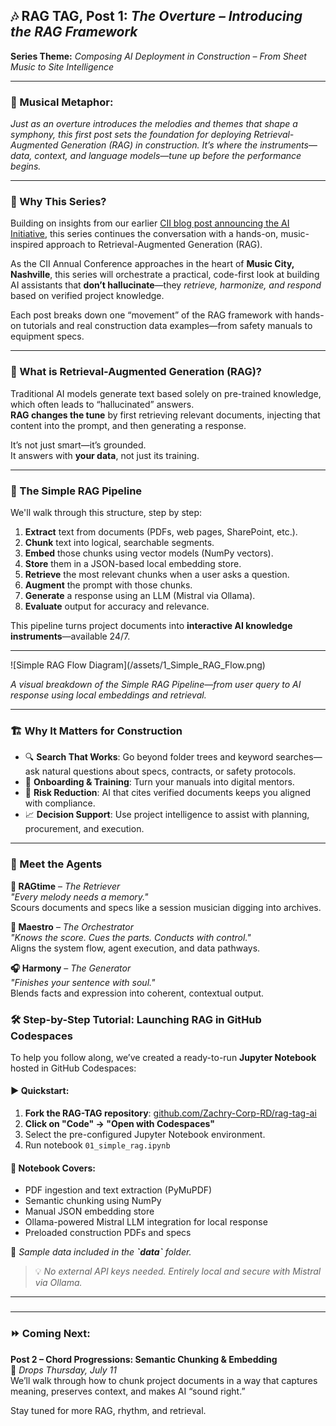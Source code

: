 ## 🎶 RAG TAG, Post 1: *The Overture – Introducing the RAG Framework*

**Series Theme:** *Composing AI Deployment in Construction – From Sheet Music to Site Intelligence*

---

### 🎼 Musical Metaphor:

*Just as an overture introduces the melodies and themes that shape a symphony, this first post sets the foundation for deploying Retrieval-Augmented Generation (RAG) in construction. It’s where the instruments—data, context, and language models—tune up before the performance begins.*

---

### 🎯 Why This Series?

Building on insights from our earlier [CII blog post announcing the AI Initiative](https://www.construction-institute.org/blog/announcing-a-cii-ai-initiative), this series continues the conversation with a hands-on, music-inspired approach to Retrieval-Augmented Generation (RAG).

As the CII Annual Conference approaches in the heart of **Music City, Nashville**, this series will orchestrate a practical, code-first look at building AI assistants that **don’t hallucinate**—they *retrieve, harmonize, and respond* based on verified project knowledge.

Each post breaks down one “movement” of the RAG framework with hands-on tutorials and real construction data examples—from safety manuals to equipment specs.

---

### 🧠 What is Retrieval-Augmented Generation (RAG)?

Traditional AI models generate text based solely on pre-trained knowledge, which often leads to “hallucinated” answers.\
**RAG changes the tune** by first retrieving relevant documents, injecting that content into the prompt, and then generating a response.

It’s not just smart—it’s grounded.\
It answers with **your data**, not just its training.

---

### 🔧 The Simple RAG Pipeline

We'll walk through this structure, step by step:

1. **Extract** text from documents (PDFs, web pages, SharePoint, etc.).
2. **Chunk** text into logical, searchable segments.
3. **Embed** those chunks using vector models (NumPy vectors).
4. **Store** them in a JSON-based local embedding store.
5. **Retrieve** the most relevant chunks when a user asks a question.
6. **Augment** the prompt with those chunks.
7. **Generate** a response using an LLM (Mistral via Ollama).
8. **Evaluate** output for accuracy and relevance.

This pipeline turns project documents into **interactive AI knowledge instruments**—available 24/7.



---


![Simple RAG Flow Diagram]\(/assets/1_Simple_RAG_Flow.png)

*A visual breakdown of the Simple RAG Pipeline—from user query to AI response using local embeddings and retrieval.*

---

### 🏗️ Why It Matters for Construction

- 🔍 **Search That Works**: Go beyond folder trees and keyword searches—ask natural questions about specs, contracts, or safety protocols.
- 🧠 **Onboarding & Training**: Turn your manuals into digital mentors.
- 🚧 **Risk Reduction**: AI that cites verified documents keeps you aligned with compliance.
- 📈 **Decision Support**: Use project intelligence to assist with planning, procurement, and execution.

---

### 🎤 Meet the Agents

**🎷 RAGtime** – *The Retriever*\
*"Every melody needs a memory."*\
Scours documents and specs like a session musician digging into archives.

**🎼 Maestro** – *The Orchestrator*\
*"Knows the score. Cues the parts. Conducts with control."*\
Aligns the system flow, agent execution, and data pathways.

**🎧 Harmony** – *The Generator*\
*"Finishes your sentence with soul."*\
Blends facts and expression into coherent, contextual output.



### 🛠️ Step-by-Step Tutorial: Launching RAG in GitHub Codespaces

To help you follow along, we’ve created a ready-to-run **Jupyter Notebook** hosted in GitHub Codespaces:

#### ▶️ Quickstart:

1. **Fork the RAG-TAG repository**: [github.com/Zachry-Corp-RD/rag-tag-ai](https://github.com/Zachry-Corp-RD/rag-tag-ai)
2. **Click on "Code" → "Open with Codespaces"**
3. Select the pre-configured Jupyter Notebook environment.
4. Run notebook `01_simple_rag.ipynb`

#### 🧪 Notebook Covers:

- PDF ingestion and text extraction (PyMuPDF)
- Semantic chunking using NumPy
- Manual JSON embedding store
- Ollama-powered Mistral LLM integration for local response
- Preloaded construction PDFs and specs

📂 *Sample data included in the **************\`data\`************** folder.*

> 💡 *No external API keys needed. Entirely local and secure with Mistral via Ollama.*

---

###

---

### ⏩ Coming Next:

**Post 2 – Chord Progressions: Semantic Chunking & Embedding**\
📅 *Drops Thursday, July 11*\
We’ll walk through how to chunk project documents in a way that captures meaning, preserves context, and makes AI “sound right.”

Stay tuned for more RAG, rhythm, and retrieval.

